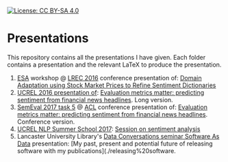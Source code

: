 [![License: CC BY-SA 4.0](https://licensebuttons.net/l/by-sa/4.0/80x15.png)](https://creativecommons.org/licenses/by-sa/4.0/)
# Presentations
This repository contains all the presentations I have given. Each folder contains a presentation and the relevant LaTeX to produce the presentation.

1. [ESA](http://gsi.dit.upm.es/esa2016/) workshop @ [LREC 2016](http://lrec2016.lrec-conf.org/en/) conference presentation of: [Domain Adaptation using Stock Market Prices to Refine Sentiment Dictionaries](./Domain%20Adaptation%20Dictionaries)
2. [UCREL 2016 presentation of](http://ucrel.lancs.ac.uk/crs/presentation.php?id=150): [Evaluation metrics matter: predicting sentiment from financial news headlines](./UCREL%20Eval%20Metrics). Long version.
3. [SemEval 2017 task 5](http://alt.qcri.org/semeval2017/task5/) @ [ACL](http://acl2017.org/) conference presentation of: [Evaluation metrics matter: predicting sentiment from financial news headlines](./SemEval%20Eval%20Metrics). Conference version.
4. [UCREL NLP Summer School 2017](http://ucrel.lancs.ac.uk/summerschool/nlp.php): [Session on sentiment analysis](./UCREL%20Summer%20School)
5. Lancaster University Library's [Data Conversations seminar Software As Data](http://wp.lancs.ac.uk/highly-relevant/2017/10/10/3rd-data-conversation-software-as-data-summary-and-slides/) presentation: [My past, present and potential future of
releasing software with my publications](./releasing%20software.
